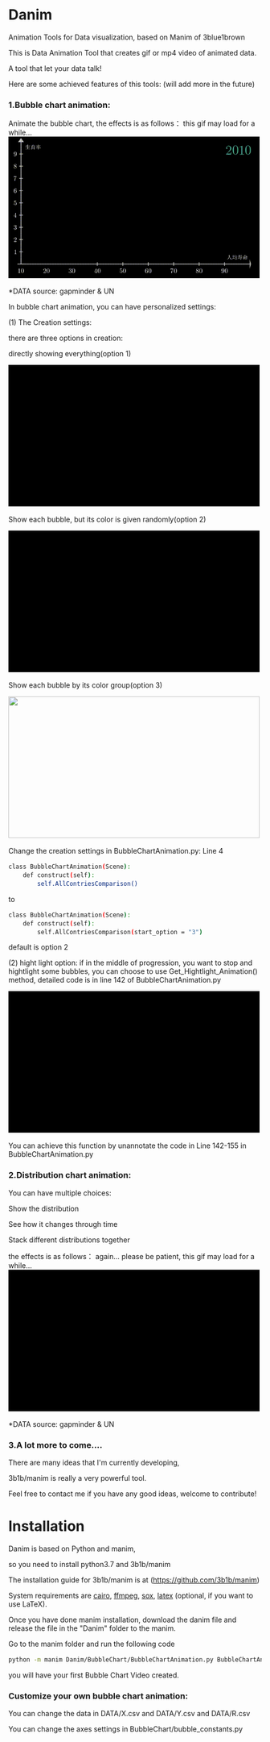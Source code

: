 # Danim

Animation Tools for Data visualization, based on Manim of 3blue1brown

This is Data Animation Tool that creates gif or mp4 video of animated data.

A tool that let your data talk!

Here are some achieved features of this tools: (will add more in the future)


### 1.Bubble chart animation:

Animate the bubble chart, the effects is as follows：
this gif may load for a while...
<img src="image/DEMO1.gif" width="500px" height="281px">

*DATA source: gapminder & UN

In bubble chart animation, you can have personalized settings:

(1) The Creation settings:

there are three options in creation: 

directly showing everything(option 1)

<img src="image/option1_demo.gif" width="500px" height="281px">

Show each bubble, but its color is given randomly(option 2)

<img src="image/option2_demo.gif" width="500px" height="281px">

Show each bubble by its color group(option 3)

<img src="image/option3_demo.gif" width="500px" height="281px">


Change the creation settings in BubbleChartAnimation.py: Line 4

```sh
class BubbleChartAnimation(Scene):
    def construct(self):
        self.AllContriesComparison()
```
to

```sh
class BubbleChartAnimation(Scene):
    def construct(self):
        self.AllContriesComparison(start_option = "3")
```
default is option 2


(2) hight light option:
if in the middle of progression, you want to stop and hightlight some bubbles,
you can choose to use Get_Hightlight_Animation() method,
detailed code is in line 142 of BubbleChartAnimation.py

<img src="image/hight_light_demo.gif" width="500px" height="281px">

You can achieve this function by unannotate the code in Line 142-155 in BubbleChartAnimation.py

### 2.Distribution chart animation:
You can have multiple choices:

Show the distribution

See how it changes through time

Stack different distributions together

the effects is as follows： 
again... please be patient, this gif may load for a while...
<img src="image/DEMO2.gif" width="500px" height="281px">

*DATA source: gapminder & UN

### 3.A lot more to come.... 
There are many ideas that I'm currently developing, 

3b1b/manim is really a very powerful tool.

Feel free to contact me if you have any good ideas, welcome to contribute!


# Installation

Danim is based on Python and manim,

so you need to install python3.7 and 3b1b/manim

The installation guide for 3b1b/manim is at (https://github.com/3b1b/manim)

System requirements are [cairo](https://www.cairographics.org), [ffmpeg](https://www.ffmpeg.org), [sox](http://sox.sourceforge.net), [latex](https://www.latex-project.org) (optional, if you want to use LaTeX).

Once you have done manim installation, download the danim file and release the file in the "Danim" folder to the manim.

Go to the manim folder and run the following code

```sh
python -m manim Danim/BubbleChart/BubbleChartAnimation.py BubbleChartAnimation -p
```

you will have your first Bubble Chart Video created.


### Customize your own bubble chart animation:

You can change the data in DATA/X.csv and DATA/Y.csv and DATA/R.csv 

You can change the axes settings in BubbleChart/bubble_constants.py
